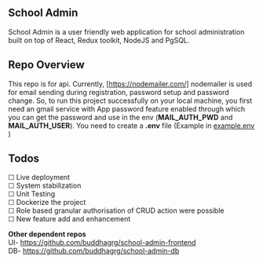 ## School Admin
School Admin is a user friendly web application for school administration built on top of React, Redux toolkit, NodeJS and PgSQL.

## Repo Overview
This repo is for api. Currently, [https://nodemailer.com/] nodemailer is used for email sending during registration, password setup and password change. So, to run this project successfully on your local machine, you first need an gmail service with App password feature enabled through which you can get the password and use in the env (**MAIL_AUTH_PWD** and **MAIL_AUTH_USER**). You need to create a **.env** file (Example in [example.env](https://github.com/buddhagrg/school-admin-api/blob/master/example.env)  )

## Todos
&#9744; Live deployment \
&#9744; System stabilization \
&#9744; Unit Testing \
&#9744; Dockerize the project \
&#9744; Role based granular authorisation of CRUD action were possible \
&#9744; New feature add and enhancement

**Other dependent repos** \
UI- https://github.com/buddhagrg/school-admin-frontend \
DB- https://github.com/buddhagrg/school-admin-db
